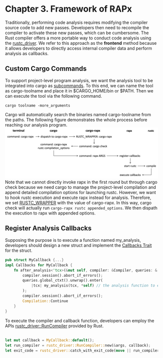 # Chapter 3. Framework of RAPx
Traditionally, performing code analysis requires modifying the compiler source code to add new passes. 
Developers then need to recompile the compiler to activate these new passes, which can be cumbersome. 
The Rust compiler offers a more portable way to conduct code analysis using the [rustc_driver](https://rustc-dev-guide.rust-lang.org/rustc-driver.html).
We refer to this approach as the **frontend** method because it allows developers to directly access internal compiler data and perform analysis as callbacks.

## Custom Cargo Commands
To support project-level program analysis, we want the analysis tool to be integrated into cargo as [subcommands](https://doc.rust-lang.org/cargo/reference/external-tools.html). To this end, we can name the tool as cargo-toolname and place it in $CARGO_HOME/bin or $PATH. Then we can execute the tool via the following command.
```
cargo toolname -more_arguments
```
Cargo will automatically search the binaries named cargo-toolname from the paths. The following figure demonstrates the whole process before reaching our analysis program.
![Workflow of how cargo dispatches the analysis command to rapx.](figure/cargoflow.png)
Note that we cannot directly invoke rapx in the first round but through cargo check because we need cargo to manage the project-level compilation and append detailed compilation options for launching rustc. However, we want to hook rustc execution and execute rapx instead for analysis. Therefore, we set [RUSTC_WRAPPER](https://doc.rust-lang.org/cargo/reference/environment-variables.html) with the value of cargo-rapx. In this way, cargo check will actually run `cargo-rapx rustc appended_options`. We then dispath the execution to rapx with appended options.

## Register Analysis Callbacks
Supposing the purpose is to execute a function named my_analysis, developers should design a new struct and implement the [Callbacks Trait](https://doc.rust-lang.org/nightly/nightly-rustc/rustc_driver/trait.Callbacks.html) for the struct.
```rust
pub struct MyCallback {...}
impl Callbacks for MyCallback {
    fn after_analysis<'tcx>(&mut self, compiler: &Compiler, queries: &'tcx Queries<'tcx>) -> Compilation {
        compiler.session().abort_if_errors();
        queries.global_ctxt().unwrap().enter(
            |tcx| my_analysis(tcx, *self) // the analysis function to execute after compilation.
        );
        compiler.session().abort_if_errors();
        Compilation::Continue
    }
}
```

To execute the compiler and callback function, developers can employ the APIs [rustc_driver::RunCompiler](https://doc.rust-lang.org/nightly/nightly-rustc/rustc_driver/struct.RunCompiler.html) provided by Rust.
```rust

let mut callback = MyCallback::default();
let run_compiler = rustc_driver::RunCompiler::new(&args, callback);
let exit_code = rustc_driver::catch_with_exit_code(move || run_compiler.run());
```


